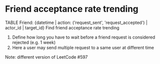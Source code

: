 # Friend acceptance rate trending

TABLE Friend: {datetime | action: ('request_sent', 'request_accepted') | actor_id | target_id}
Find friend acceptance rate trending
1. Define how long you have to wait before a friend request is considered rejected (e.g. 1 week)
2. Here a user may send multiple request to a same user at different time

Note: different version of LeetCode #597